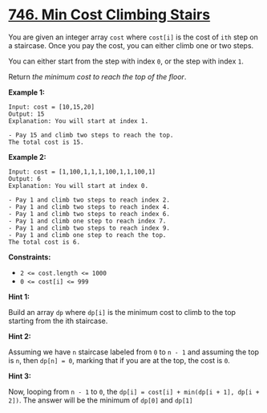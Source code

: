 # [746. Min Cost Climbing Stairs](https://leetcode.com/problems/min-cost-climbing-stairs/)

You are given an integer array `cost` where `cost[i]` is the cost of `ith` step on a staircase. Once you pay the cost, you can either climb one or two steps.

You can either start from the step with index `0`, or the step with index `1`.

Return _the minimum cost to reach the top of the floor_.

**Example 1:**

    Input: cost = [10,15,20]
    Output: 15
    Explanation: You will start at index 1.

    - Pay 15 and climb two steps to reach the top.
    The total cost is 15.

**Example 2:**

    Input: cost = [1,100,1,1,1,100,1,1,100,1]
    Output: 6
    Explanation: You will start at index 0.

    - Pay 1 and climb two steps to reach index 2.
    - Pay 1 and climb two steps to reach index 4.
    - Pay 1 and climb two steps to reach index 6.
    - Pay 1 and climb one step to reach index 7.
    - Pay 1 and climb two steps to reach index 9.
    - Pay 1 and climb one step to reach the top.
    The total cost is 6.

**Constraints:**

- `2 <= cost.length <= 1000`
- `0 <= cost[i] <= 999`

**Hint 1:**

Build an array `dp` where `dp[i]` is the minimum cost to climb to the top starting from the ith staircase.

**Hint 2:**

Assuming we have `n` staircase labeled from `0` to `n - 1` and assuming the top is `n`, then `dp[n] = 0`, marking that if you are at the top, the cost is `0`.

**Hint 3:**

Now, looping from `n - 1` to `0`, the `dp[i] = cost[i] + min(dp[i + 1], dp[i + 2])`. The answer will be the minimum of `dp[0]` and `dp[1]`
